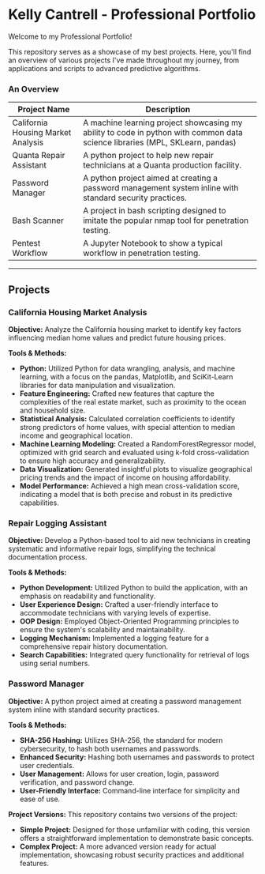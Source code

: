 # Kelly Cantrell - Professional Portfolio
Welcome to my Professional Portfolio! 

This repository serves as a showcase of my best projects. Here, you'll find an overview of various projects I've made throughout my journey, from applications and scripts to advanced predictive algorithms.

### An Overview

| Project Name | Description |
|-----------|-------------|
| California Housing Market Analysis     | A machine learning project showcasing my ability to code in python with common data science libraries (MPL, SKLearn, pandas)   |
| Quanta Repair Assistant   | A python project to help new repair technicians at a Quanta production facility.   |
| Password Manager  | A python project aimed at creating a password management system inline with standard security practices.   |
| Bash Scanner  | A project in bash scripting designed to imitate the popular nmap tool for penetration testing.   |
| Pentest Workflow  | A Jupyter Notebook to show a typical workflow in penetration testing.   |

---
## Projects 
### California Housing Market Analysis

**Objective:** Analyze the California housing market to identify key factors influencing median home values and predict future housing prices.

**Tools & Methods:**

- **Python:** Utilized Python for data wrangling, analysis, and machine learning, with a focus on the pandas, Matplotlib, and SciKit-Learn libraries for data manipulation and visualization.
- **Feature Engineering:** Crafted new features that capture the complexities of the real estate market, such as proximity to the ocean and household size.
- **Statistical Analysis:** Calculated correlation coefficients to identify strong predictors of home values, with special attention to median income and geographical location.
- **Machine Learning Modeling:** Created a RandomForestRegressor model, optimized with grid search and evaluated using k-fold cross-validation to ensure high accuracy and generalizability.
- **Data Visualization:** Generated insightful plots to visualize geographical pricing trends and the impact of income on housing affordability.
- **Model Performance:** Achieved a high mean cross-validation score, indicating a model that is both precise and robust in its predictive capabilities.

### Repair Logging Assistant

**Objective:** Develop a Python-based tool to aid new technicians in creating systematic and informative repair logs, simplifying the technical documentation process.

**Tools & Methods:**

- **Python Development:** Utilized Python to build the application, with an emphasis on readability and functionality.
- **User Experience Design:** Crafted a user-friendly interface to accommodate technicians with varying levels of expertise.
- **OOP Design:** Employed Object-Oriented Programming principles to ensure the system's scalability and maintainability.
- **Logging Mechanism:** Implemented a logging feature for a comprehensive repair history documentation.
- **Search Capabilities:** Integrated query functionality for retrieval of logs using serial numbers.

### Password Manager 
**Objective:** A python project aimed at creating a password management system inline with standard security practices.

**Tools & Methods:**

  - **SHA-256 Hashing:** Utilizes SHA-256, the standard for modern cybersecurity, to hash both usernames and passwords.
  - **Enhanced Security:** Hashing both usernames and passwords to protect user credentials.
  - **User Management:** Allows for user creation, login, password verification, and password change.
  - **User-Friendly Interface:** Command-line interface for simplicity and ease of use.

**Project Versions:** This repository contains two versions of the project:

  - **Simple Project:** Designed for those unfamiliar with coding, this version offers a straightforward implementation to demonstrate basic concepts.
  - **Complex Project:** A more advanced version ready for actual implementation, showcasing robust security practices and additional features.
